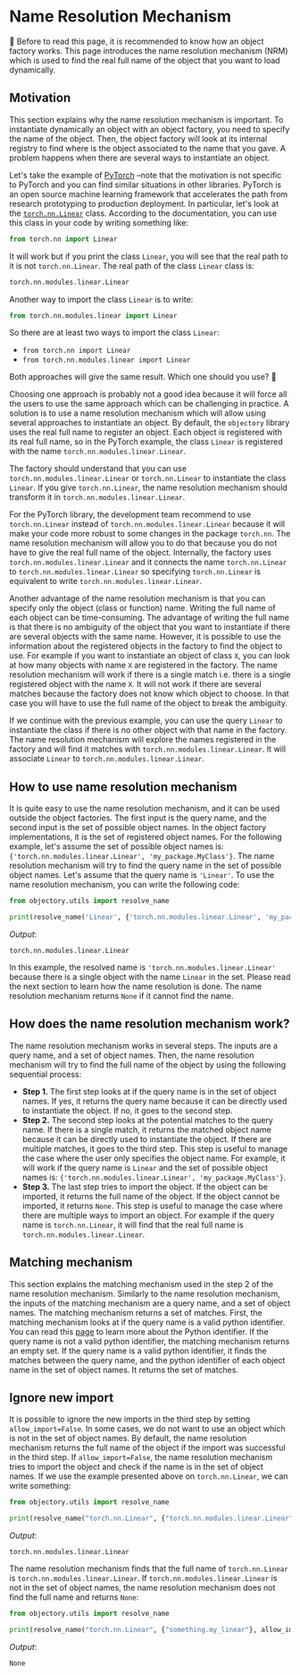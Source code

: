 # Name Resolution Mechanism

:book: Before to read this page, it is recommended to know how an object factory works.
This page introduces the name resolution mechanism (NRM) which is used to find the real full name of
the object that you want to load dynamically.

## Motivation

This section explains why the name resolution mechanism is important.
To instantiate dynamically an object with an object factory, you need to specify the name of the
object.
Then, the object factory will look at its internal registry to find where is the object associated
to the name that you gave.
A problem happens when there are several ways to instantiate an object.

Let's take the example of [PyTorch](https://pytorch.org/) –note that the motivation is not specific
to PyTorch and you can find similar situations in other libraries.
PyTorch is an open source machine learning framework that accelerates the
path from research prototyping to production deployment.
In particular, let's look at
the [`torch.nn.Linear`](https://pytorch.org/docs/stable/generated/torch.nn.Linear.html)
class.
According to the documentation, you can use this class in your code by writing something like:

```python
from torch.nn import Linear
```

It will work but if you print the class `Linear`, you will see that the real path to it is
not `torch.nn.Linear`.
The real path of the class `Linear` class is:

```python
torch.nn.modules.linear.Linear
```

Another way to import the class `Linear` is to write:

```python
from torch.nn.modules.linear import Linear
```

So there are at least two ways to import the class `Linear`:

- `from torch.nn import Linear`
- `from torch.nn.modules.linear import Linear`

Both approaches will give the same result.
Which one should you use? :thinking:

Choosing one approach is probably not a good idea because it will force all the users to use the
same approach which can be challenging in practice.
A solution is to use a name resolution mechanism which will allow using several approaches
to instantiate an object.
By default, the `objectory` library uses the real full name to register an object.
Each object is registered with its real full name, so in the PyTorch example, the class `Linear` is
registered with the name `torch.nn.modules.linear.Linear`.

The factory should understand that you can use `torch.nn.modules.linear.Linear` or `torch.nn.Linear`
to instantiate the class `Linear`.
If you give `torch.nn.Linear`, the name resolution mechanism should transform it
in `torch.nn.modules.linear.Linear`.

For the PyTorch library, the development team recommend to use `torch.nn.Linear` instead
of `torch.nn.modules.linear.Linear` because it will make your code more robust to some changes in
the package `torch.nn`.
The name resolution mechanism will allow you to do that because you do not have to give the real
full name of the object.
Internally, the factory uses `torch.nn.modules.linear.Linear` and it connects the
name `torch.nn.Linear` to `torch.nn.modules.linear.Linear` so specifying `torch.nn.Linear` is
equivalent to write `torch.nn.modules.linear.Linear`.

Another advantage of the name resolution mechanism is that you can specify only the object (class or
function) name.
Writing the full name of each object can be time-consuming.
The advantage of writing the full name is that there is no ambiguity of the object that you want to
instantiate if there are several objects with the same name.
However, it is possible to use the information about the registered objects in the factory to find
the object to use.
For example if you want to instantiate an object of class `X`, you can look at how many objects with
name `X` are registered in the factory.
The name resolution mechanism will work if there is a single match i.e. there is a single registered
object with the name `X`.
It will not work if there are several matches because the factory does not know which object to
choose.
In that case you will have to use the full name of the object to break the ambiguity.

If we continue with the previous example, you can use the query `Linear` to instantiate the class if
there is no other object with that name in the factory.
The name resolution mechanism will explore the names registered in the factory and will find it
matches with `torch.nn.modules.linear.Linear`.
It will associate `Linear` to `torch.nn.modules.linear.Linear`.

## How to use name resolution mechanism

It is quite easy to use the name resolution mechanism, and it can be used outside the object
factories.
The first input is the query name, and the second input is the set of possible object names.
In the object factory implementations, it is the set of registered object names.
For the following example, let's assume the set of possible object names
is: `{'torch.nn.modules.linear.Linear', 'my_package.MyClass'}`.
The name resolution mechanism will try to find the query name in the set of possible object names.
Let's assume that the query name is `'Linear'`.
To use the name resolution mechanism, you can write the following code:

```python
from objectory.utils import resolve_name

print(resolve_name('Linear', {'torch.nn.modules.linear.Linear', 'my_package.MyClass'}))
```

*Output*:

```textmate
torch.nn.modules.linear.Linear
```

In this example, the resolved name is `'torch.nn.modules.linear.Linear'` because there is a
single object with the name `Linear` in the set.
Please read the next section to learn how the name resolution is done.
The name resolution mechanism returns `None` if it cannot find the name.

## How does the name resolution mechanism work?

The name resolution mechanism works in several steps. The inputs are a query name, and a set of
object names.
Then, the name resolution mechanism will try to find the full name of the object by using the
following sequential process:

- **Step 1.** The first step looks at if the query name is in the set of object names.
  If yes, it returns the query name because it can be directly used to instantiate the object.
  If no, it goes to the second step.
- **Step 2.** The second step looks at the potential matches to the query name.
  If there is a single match, it returns the matched object name because it can be directly used to
  instantiate the object.
  If there are multiple matches, it goes to the third step.
  This step is useful to manage the case where the user only specifies the object name.
  For example, it will work if the query name is `Linear` and the set of possible object names
  is: `{'torch.nn.modules.linear.Linear', 'my_package.MyClass'}`.
- **Step 3.** The last step tries to import the object.
  If the object can be imported, it returns the full name of the object.
  If the object cannot be imported, it returns `None`.
  This step is useful to manage the case where there are multiple ways to import an object.
  For example if the query name is `torch.nn.Linear`, it will find that the real full
  name is `torch.nn.modules.linear.Linear`.

## Matching mechanism

This section explains the matching mechanism used in the step 2 of the name resolution mechanism.
Similarly to the name resolution mechanism, the inputs of the matching mechanism are a query name,
and a set of object names.
The matching mechanism returns a set of matches.
First, the matching mechanism looks at if the query name is a valid python identifier.
You can read
this [page](https://data-flair.training/blogs/identifiers-in-python/#:~:text=A%20Python%20identifier%20can%20be,Uppercase%20letters%20(A%20to%20Z))
to learn more about the Python identifier.
If the query name is not a valid python identifier, the matching mechanism returns an empty set.
If the query name is a valid python identifier, it finds the matches between the query name, and
the python identifier of each object name in the set of object names.
It returns the set of matches.

## Ignore new import

It is possible to ignore the new imports in the third step by setting `allow_import=False`.
In some cases, we do not want to use an object which is not in the set of object names.
By default, the name resolution mechanism returns the full name of the object if the import was
successful in the third step.
If `allow_import=False`, the name resolution mechanism tries to import the object and check if the
name is in the set of object names.
If we use the example presented above on `torch.nn.Linear`, we can write something:

```python
from objectory.utils import resolve_name

print(resolve_name("torch.nn.Linear", {"torch.nn.modules.linear.Linear"}, allow_import=False))
```

*Output*:

```textmate
torch.nn.modules.linear.Linear
```

The name resolution mechanism finds that the full name of `torch.nn.Linear`
is `torch.nn.modules.linear.Linear`.
If `torch.nn.modules.linear.Linear` is not in the set of object names, the name resolution mechanism
does not find the full name and returns `None`:

```python
from objectory.utils import resolve_name

print(resolve_name("torch.nn.Linear", {"something.my_linear"}, allow_import=False))
```

*Output*:

```textmate
None
```
